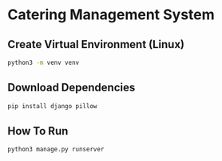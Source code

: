 # Catering Management System

## Create Virtual Environment (Linux)
```bash
python3 -m venv venv
```

## Download Dependencies
```bash
pip install django pillow
```

## How To Run
```bash
python3 manage.py runserver
```
